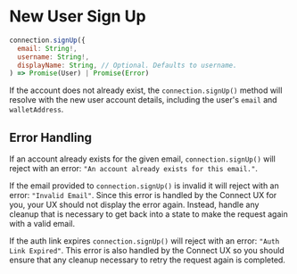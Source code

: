 # New User Sign Up

```js
connection.signUp({
  email: String!,
  username: String!,
  displayName: String, // Optional. Defaults to username.
) => Promise(User) | Promise(Error)
```

If the account does not already exist, the `connection.signUp()` method will resolve with the new user account details, including the user's `email` and `walletAddress`.

## Error Handling

If an account already exists for the given email, `connection.signUp()` will reject with an error: `"An account already exists for this email."`.

If the email provided to `connection.signUp()` is invalid it will reject with an error: `"Invalid Email"`. Since this error is handled by the Connect UX for you, your UX should not display the error again. Instead, handle any cleanup that is necessary to get back into a state to make the request again with a valid email.

If the auth link expires `connection.signUp()` will reject with an error: `"Auth Link Expired"`. This error is also handled by the Connect UX so you should ensure that any cleanup necessary to retry the request again is completed.
